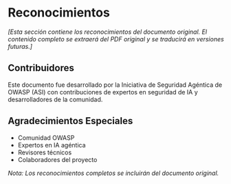 # Reconocimientos

*[Esta sección contiene los reconocimientos del documento original. El contenido completo se extraerá del PDF original y se traducirá en versiones futuras.]*

## Contribuidores

Este documento fue desarrollado por la Iniciativa de Seguridad Agéntica de OWASP (ASI) con contribuciones de expertos en seguridad de IA y desarrolladores de la comunidad.

## Agradecimientos Especiales

- Comunidad OWASP
- Expertos en IA agéntica
- Revisores técnicos
- Colaboradores del proyecto

*Nota: Los reconocimientos completos se incluirán del documento original.*

